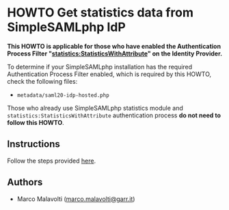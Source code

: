 # HOWTO Get statistics data from SimpleSAMLphp IdP

**This HOWTO is applicable for those who have enabled the Authentication Process Filter "[statistics:StatisticsWithAttribute](https://simplesamlphp.org/docs/contrib_modules/statistics/authproc_statisticswithattribute.html)" on the Identity Provider.**

To determine if your SimpleSAMLphp installation has the required Authentication Process Filter enabled, which is required by this HOWTO, check the following files:

* `metadata/saml20-idp-hosted.php`

Those who already use SimpleSAMLphp statistics module and `statistics:StatisticsWithAttribute` authentication process **do not need to follow this HOWTO**.

## Instructions

Follow the steps provided [here](https://github.com/ConsortiumGARR/ssp-loganalysis/tree/main?tab=readme-ov-file#ssp-loganalysisphp).


## Authors
 * Marco Malavolti (marco.malavolti@garr.it)
